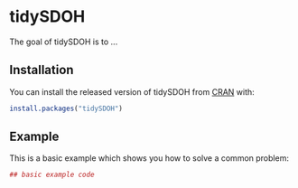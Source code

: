 # tidySDOH

The goal of tidySDOH is to ...

## Installation

You can install the released version of tidySDOH from [CRAN](https://CRAN.R-project.org) with:

``` r
install.packages("tidySDOH")
```

## Example

This is a basic example which shows you how to solve a common problem:

``` r
## basic example code
```

